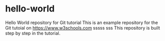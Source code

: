 # hello-world
Hello World repository for Git tutorial
This is an example repository for the Git tutoial on https://www.w3schools.com
sssss sss
This repository is built step by step in the tutorial.
